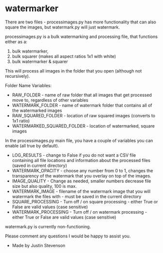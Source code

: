 # watermarker

There are two files - processimages.py has more functionality that can also square the images, but watermark.py will just watermark.

processimages.py is a bulk watermarking and processing file, that functions either as a: 
1. bulk watermarker, 
2. bulk squarer (makes all aspect ratios 1x1 with white)
3. bulk watermarker & squarer

This will process all images in the folder that you open (although not recursively).


Folder Name Variables:
* RAW_FOLDER - name of raw folder that all images that get processed move to, regardless of other variables
* WATERMARK_FOLDER - name of watermark folder that contains all of the watermarked images
* RAW_SQUARED_FOLDER - location of raw squared images (converts to 1x1 ratio)
* WATERMARKED_SQUARED_FOLDER - location of watermarked, square images

In the processimages.py main file, you have a couple of variables you can enable (all true by default).
* LOG_RESULTS - change to False if you do not want a CSV file containing all file locations and information about the processed files (saved in current directory)
* WATERMARK_OPACITY - choose any number from 0 to 1, changes the transparency of the watermark that you overlay on top of the images.
* IMAGE_QUALITY - Change as needed, smaller numbers decrease file size but also quality, 100 is max.
* WATERMARK_IMAGE - filename of the watermark image that you will watermark the files with - must be saved in the current directory
* SQUARE_PROCESSING - Turn off / on square processing - either True or False are valid values (case sensitive)
* WATERMARK_PROCESSING - Turn off / on watermark processing - either True or False are valid values (case sensitive)

watermark.py is currently non-functioning.

Please comment any questions I would be happy to assist you.
- Made by Justin Stevenson
